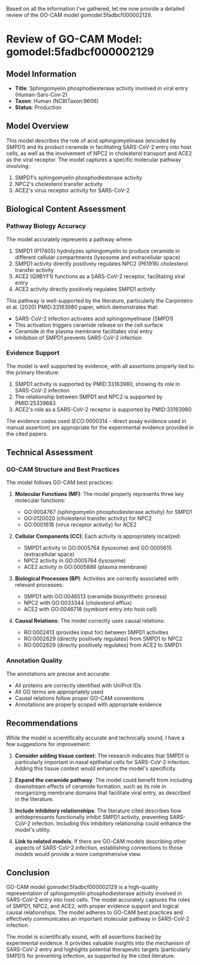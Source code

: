 Based on all the information I've gathered, let me now provide a detailed review of the GO-CAM model gomodel:5fadbcf000002129.

# Review of GO-CAM Model: gomodel:5fadbcf000002129

## Model Information
- **Title**: Sphingomyelin phosphodiesterase activity involved in viral entry (Human-Sars-Cov-2)
- **Taxon**: Human (NCBITaxon:9606)
- **Status**: Production

## Model Overview

This model describes the role of acid sphingomyelinase (encoded by SMPD1) and its product ceramide in facilitating SARS-CoV-2 entry into host cells, as well as the involvement of NPC2 in cholesterol transport and ACE2 as the viral receptor. The model captures a specific molecular pathway involving:

1. SMPD1's sphingomyelin phosphodiesterase activity
2. NPC2's cholesterol transfer activity 
3. ACE2's virus receptor activity for SARS-CoV-2

## Biological Content Assessment

### Pathway Biology Accuracy

The model accurately represents a pathway where:

1. SMPD1 (P17405) hydrolyzes sphingomyelin to produce ceramide in different cellular compartments (lysosome and extracellular space)
2. SMPD1 activity directly positively regulates NPC2 (P61916) cholesterol transfer activity
3. ACE2 (Q9BYF1) functions as a SARS-CoV-2 receptor, facilitating viral entry
4. ACE2 activity directly positively regulates SMPD1 activity

This pathway is well-supported by the literature, particularly the Carpinteiro et al. (2020) PMID:33163980 paper, which demonstrates that:
- SARS-CoV-2 infection activates acid sphingomyelinase (SMPD1)
- This activation triggers ceramide release on the cell surface
- Ceramide in the plasma membrane facilitates viral entry
- Inhibition of SMPD1 prevents SARS-CoV-2 infection

### Evidence Support

The model is well supported by evidence, with all assertions properly tied to the primary literature:

1. SMPD1 activity is supported by PMID:33163980, showing its role in SARS-CoV-2 infection
2. The relationship between SMPD1 and NPC2 is supported by PMID:25339683
3. ACE2's role as a SARS-CoV-2 receptor is supported by PMID:33163980

The evidence codes used (ECO:0000314 - direct assay evidence used in manual assertion) are appropriate for the experimental evidence provided in the cited papers.

## Technical Assessment

### GO-CAM Structure and Best Practices

The model follows GO-CAM best practices:

1. **Molecular Functions (MF)**: The model properly represents three key molecular functions:
   - GO:0004767 (sphingomyelin phosphodiesterase activity) for SMPD1
   - GO:0120020 (cholesterol transfer activity) for NPC2
   - GO:0001618 (virus receptor activity) for ACE2

2. **Cellular Components (CC)**: Each activity is appropriately localized:
   - SMPD1 activity in GO:0005764 (lysosome) and GO:0005615 (extracellular space)
   - NPC2 activity in GO:0005764 (lysosome)
   - ACE2 activity in GO:0005886 (plasma membrane)

3. **Biological Processes (BP)**: Activities are correctly associated with relevant processes:
   - SMPD1 with GO:0046513 (ceramide biosynthetic process)
   - NPC2 with GO:0033344 (cholesterol efflux)
   - ACE2 with GO:0046718 (symbiont entry into host cell)

4. **Causal Relations**: The model correctly uses causal relations:
   - RO:0002413 (provides input for) between SMPD1 activities
   - RO:0002629 (directly positively regulates) from SMPD1 to NPC2
   - RO:0002629 (directly positively regulates) from ACE2 to SMPD1

### Annotation Quality

The annotations are precise and accurate:
- All proteins are correctly identified with UniProt IDs
- All GO terms are appropriately used
- Causal relations follow proper GO-CAM conventions
- Annotations are properly scoped with appropriate evidence

## Recommendations

While the model is scientifically accurate and technically sound, I have a few suggestions for improvement:

1. **Consider adding tissue context**: The research indicates that SMPD1 is particularly important in nasal epithelial cells for SARS-CoV-2 infection. Adding this tissue context would enhance the model's specificity.

2. **Expand the ceramide pathway**: The model could benefit from including downstream effects of ceramide formation, such as its role in reorganizing membrane domains that facilitate viral entry, as described in the literature.

3. **Include inhibitory relationships**: The literature cited describes how antidepressants functionally inhibit SMPD1 activity, preventing SARS-CoV-2 infection. Including this inhibitory relationship could enhance the model's utility.

4. **Link to related models**: If there are GO-CAM models describing other aspects of SARS-CoV-2 infection, establishing connections to those models would provide a more comprehensive view.

## Conclusion

GO-CAM model gomodel:5fadbcf000002129 is a high-quality representation of sphingomyelin phosphodiesterase activity involved in SARS-CoV-2 entry into host cells. The model accurately captures the roles of SMPD1, NPC2, and ACE2, with proper evidence support and logical causal relationships. The model adheres to GO-CAM best practices and effectively communicates an important molecular pathway in SARS-CoV-2 infection.

The model is scientifically sound, with all assertions backed by experimental evidence. It provides valuable insights into the mechanism of SARS-CoV-2 entry and highlights potential therapeutic targets (particularly SMPD1) for preventing infection, as supported by the cited literature.